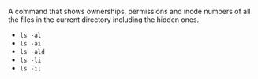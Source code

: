A command that shows ownerships, permissions and inode numbers of all the files in the current directory including the hidden ones.

* ``ls -al``
* ``ls -ai``
* ``ls -ald``
* ``ls -li``
* ``ls -il``
